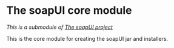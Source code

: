 # The soapUI core module

*This is a submodule of [The soapUI project](https://github.com/SmartBear/soapui/tree/SOAPUI-3838-Convert-to-maven3)*

This is the core module for creating the soapUI jar and installers.